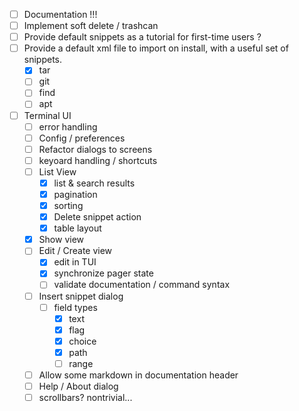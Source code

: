 - [ ] Documentation !!!
- [ ] Implement soft delete / trashcan
- [ ] Provide default snippets as a tutorial for first-time users ?
- [ ] Provide a default xml file to import on install, with a useful set of snippets.
    - [x] tar
    - [ ] git
    - [ ] find
    - [ ] apt
- [ ] Terminal UI
    - [ ] error handling
    - [ ] Config / preferences
    - [ ] Refactor dialogs to screens
    - [ ] keyoard handling / shortcuts
    - [ ] List View
        - [x] list & search results
        - [x] pagination
        - [x] sorting
        - [x] Delete snippet action
        - [x] table layout
    - [x] Show view
    - [ ] Edit / Create view
        - [x] edit in TUI
        - [x] synchronize pager state
        - [ ] validate documentation / command syntax
    - [ ] Insert snippet dialog
        - [ ] field types
            - [x] text
            - [x] flag
            - [x] choice
            - [x] path
            - [ ] range
    - [ ] Allow some markdown in documentation header
    - [ ] Help / About dialog
    - [ ] scrollbars? nontrivial...
